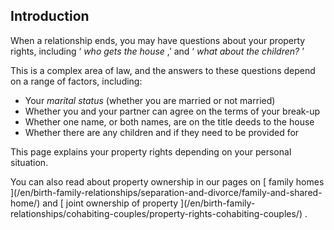 ##  Introduction

When a relationship ends, you may have questions about your property rights,
including ‘ _who gets the house_ ,’ and ‘ _what about the children?_ ’

This is a complex area of law, and the answers to these questions depend on a
range of factors, including:

  * Your _marital status_ (whether you are married or not married) 
  * Whether you and your partner can agree on the terms of your break-up 
  * Whether one name, or both names, are on the title deeds to the house 
  * Whether there are any children and if they need to be provided for 

This page explains your property rights depending on your personal situation.

You can also read about property ownership in our pages on [ family homes
](/en/birth-family-relationships/separation-and-divorce/family-and-shared-
home/) and [ joint ownership of property ](/en/birth-family-
relationships/cohabiting-couples/property-rights-cohabiting-couples/) .
